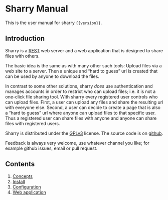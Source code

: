 # Sharry Manual

This is the user manual for sharry `{{version}}`.


## Introduction

Sharry is a [REST](https://en.wikipedia.org/wiki/Representational_state_transfer) web server and a web application that is
designed to share files with others.

The basic idea is the same as with many other such tools: Upload files
via a web site to a server. Then a unique and “hard to guess” url is
created that can be used by anyone to download the files.

In contrast to some other solutions, sharry _does_ use authentication
and manages accounts in order to restrict who can upload files;
i.e. it is not a one-click file sharing tool. With sharry every
registered user controls who can upload files. First, a user can
upload any files and share the resulting url with everyone
else. Second, a user can decide to create a page that is also a “hard
to guess” url where anyone can upload files to that specific
user. Thus a registered user can share files with anyone and anyone
can share files with registered users.

Sharry is distributed under the [GPLv3](http://www.gnu.org/licenses/gpl-3.0.html) license. The source code is
on [github](https://github.com/eikek/sharry).

Feedback is always very welcome, use whatever channel you like; for
example github issues, email or pull request.


## Contents

1. [Concepts](concepts.md)
2. [Install](install.md)
3. [Configuration](configuration.md)
4. [Web application](webapp.md)
